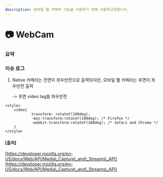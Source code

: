 ```yaml
---
description: 모바일 웹 카메라 기능을 사용하기 위해 사용하고자합니다.
---
```


# 📷 WebCam

### 요약





### 이슈 로그

1.  Native 카메라는 전면이 좌우반전으로 출력되지만, 모바일 웹 카메라는 후면이 좌우반전 출력

    \-> 후면 video tag를 좌우반전

```
<style>
	video{
    	    transform: rotateY(180deg);
            -moz-transform:rotateY(180deg); /* Firefox */
            -webkit-transform:rotateY(180deg); /* Safari and Chrome */
	}
</style>
```

####

#### \[출처]

[https://developer.mozilla.org/en-US/docs/Web/API/Media\_Capture\_and\_Streams\_API](https://developer.mozilla.org/en-US/docs/Web/API/Media\_Capture\_and\_Streams\_API)

